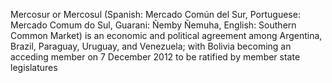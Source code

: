 Mercosur or Mercosul (Spanish: Mercado Común del Sur, Portuguese: Mercado Comum do Sul, Guarani: Ñemby Ñemuha, English: Southern Common Market) is an economic and political agreement among Argentina, Brazil, Paraguay, Uruguay, and Venezuela; with Bolivia becoming an acceding member on 7 December 2012 to be ratified by member state legislatures